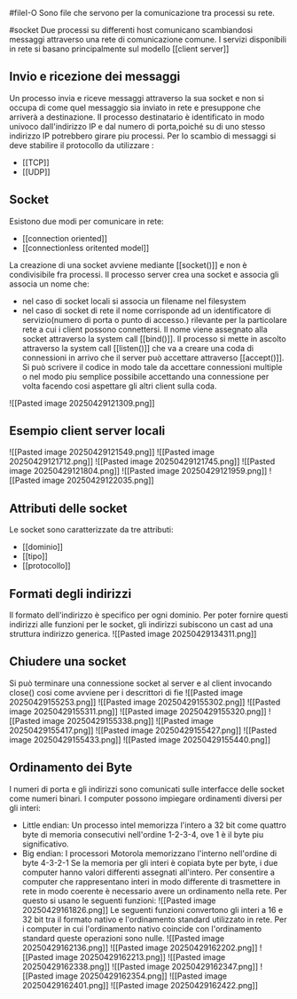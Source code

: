 #fileI-O
Sono file che servono per la comunicazione tra processi su rete.

#socket
Due processi su differenti host comunicano scambiandosi messaggi attraverso una rete di comunicazione comune. I servizi disponibili in rete si basano principalmente sul modello [[client server]]

## Invio e ricezione dei messaggi
Un processo invia e riceve messaggi attraverso la sua socket e non si occupa di come quel messaggio sia inviato in rete e presuppone che arriverà a destinazione.
Il processo destinatario è identificato in modo univoco dall'indirizzo IP e dal numero di porta,poiché su di uno stesso indirizzo IP potrebbero girare piu processi.
Per lo scambio di messaggi  si deve stabilire il protocollo da utilizzare :
- [[TCP]]
- [[UDP]]

## Socket

Esistono due modi per comunicare in rete:
- [[connection oriented]]
- [[connectionless oritented model]]

La creazione di una socket avviene mediante [[socket()]] e non è condivisibile fra processi.
Il processo server crea una socket e associa gli associa un nome che:
- nel caso di socket locali si associa un filename nel filesystem
- nel caso di socket di rete il nome corrisponde ad un identificatore di servizio(numero di porta o punto di accesso.) rilevante per la particolare rete a cui i client possono connettersi.
Il nome viene assegnato alla socket attraverso la system call [[bind()]].
Il processo si mette in ascolto attraverso la system call [[listen()]] che va a creare una coda di connessioni in arrivo che il server può accettare attraverso [[accept()]]. 
Si può scrivere il codice in modo tale da accettare connessioni multiple o nel modo piu semplice possibile accettando una connessione per volta facendo cosi aspettare gli altri client sulla coda.

![[Pasted image 20250429121309.png]]

## Esempio client server locali
![[Pasted image 20250429121549.png]]
![[Pasted image 20250429121712.png]]
![[Pasted image 20250429121745.png]]
![[Pasted image 20250429121804.png]]
![[Pasted image 20250429121959.png]]
![[Pasted image 20250429122035.png]]

## Attributi delle socket
Le socket sono caratterizzate da tre attributi:
- [[dominio]]
- [[tipo]]
- [[protocollo]]
## Formati degli indirizzi
Il formato dell'indirizzo è specifico per ogni dominio. Per poter fornire questi indirizzi alle funzioni per le socket, gli indirizzi subiscono un cast ad una struttura indirizzo generica.
![[Pasted image 20250429134311.png]]

## Chiudere una socket
Si può terminare una connessione socket al server e al client invocando  close() cosi come avviene per i descrittori di fie
![[Pasted image 20250429155253.png]]
![[Pasted image 20250429155302.png]]
![[Pasted image 20250429155311.png]]
![[Pasted image 20250429155320.png]]
![[Pasted image 20250429155338.png]]
![[Pasted image 20250429155417.png]]
![[Pasted image 20250429155427.png]]
![[Pasted image 20250429155433.png]]
![[Pasted image 20250429155440.png]]

## Ordinamento dei Byte
I numeri di porta e gli indirizzi sono comunicati sulle interfacce delle socket come numeri binari. I computer possono impiegare ordinamenti diversi per gli interi:
- Little endian: Un processo intel memorizza l'intero a 32 bit come quattro byte di memoria consecutivi nell'ordine 1-2-3-4, ove 1 è il byte piu significativo.
- Big endian: I processori Motorola memorizzano l'interno nell'ordine  di byte 4-3-2-1
Se la memoria per gli interi è copiata byte per byte, i due computer hanno valori differenti assegnati all'intero.
Per consentire a computer che rappresentano interi in modo differente di trasmettere in rete in modo coerente è necessario avere un ordinamento nella rete.
Per questo si usano le seguenti funzioni:
![[Pasted image 20250429161826.png]]
Le seguenti funzioni convertono gli interi a 16 e 32 bit tra il formato nativo e l'ordinamento standard utilizzato in rete. Per i computer in cui l'ordinamento nativo coincide con l'ordinamento standard queste operazioni sono nulle.
![[Pasted image 20250429162136.png]]
![[Pasted image 20250429162202.png]]
![[Pasted image 20250429162213.png]]
![[Pasted image 20250429162338.png]]
![[Pasted image 20250429162347.png]]
![[Pasted image 20250429162354.png]]
![[Pasted image 20250429162401.png]]
![[Pasted image 20250429162422.png]]

